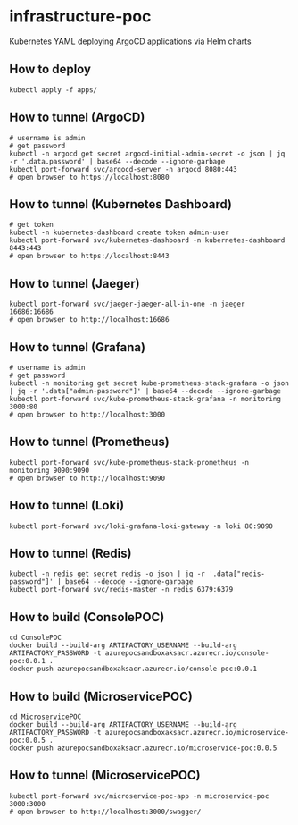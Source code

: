 # infrastructure-poc
Kubernetes YAML deploying ArgoCD applications via Helm charts

## How to deploy

```shell
kubectl apply -f apps/
```

## How to tunnel (ArgoCD)

```shell
# username is admin
# get password
kubectl -n argocd get secret argocd-initial-admin-secret -o json | jq -r '.data.password' | base64 --decode --ignore-garbage
kubectl port-forward svc/argocd-server -n argocd 8080:443
# open browser to https://localhost:8080
```

## How to tunnel (Kubernetes Dashboard)

```shell
# get token
kubectl -n kubernetes-dashboard create token admin-user
kubectl port-forward svc/kubernetes-dashboard -n kubernetes-dashboard 8443:443
# open browser to https://localhost:8443
```

## How to tunnel (Jaeger)

```shell
kubectl port-forward svc/jaeger-jaeger-all-in-one -n jaeger 16686:16686
# open browser to http://localhost:16686
```

## How to tunnel (Grafana)

```shell
# username is admin
# get password
kubectl -n monitoring get secret kube-prometheus-stack-grafana -o json | jq -r '.data["admin-password"]' | base64 --decode --ignore-garbage
kubectl port-forward svc/kube-prometheus-stack-grafana -n monitoring 3000:80
# open browser to http://localhost:3000
```

## How to tunnel (Prometheus)

```shell
kubectl port-forward svc/kube-prometheus-stack-prometheus -n monitoring 9090:9090
# open browser to http://localhost:9090
```

## How to tunnel (Loki)

```shell
kubectl port-forward svc/loki-grafana-loki-gateway -n loki 80:9090
```

## How to tunnel (Redis)

```shell
kubectl -n redis get secret redis -o json | jq -r '.data["redis-password"]' | base64 --decode --ignore-garbage
kubectl port-forward svc/redis-master -n redis 6379:6379
```

## How to build (ConsolePOC)

```shell
cd ConsolePOC
docker build --build-arg ARTIFACTORY_USERNAME --build-arg ARTIFACTORY_PASSWORD -t azurepocsandboxaksacr.azurecr.io/console-poc:0.0.1 .
docker push azurepocsandboxaksacr.azurecr.io/console-poc:0.0.1
 ```

 ## How to build (MicroservicePOC)

```shell
cd MicroservicePOC
docker build --build-arg ARTIFACTORY_USERNAME --build-arg ARTIFACTORY_PASSWORD -t azurepocsandboxaksacr.azurecr.io/microservice-poc:0.0.5 .
docker push azurepocsandboxaksacr.azurecr.io/microservice-poc:0.0.5
 ```

 ## How to tunnel (MicroservicePOC)

```shell
kubectl port-forward svc/microservice-poc-app -n microservice-poc 3000:3000
# open browser to http://localhost:3000/swagger/
```